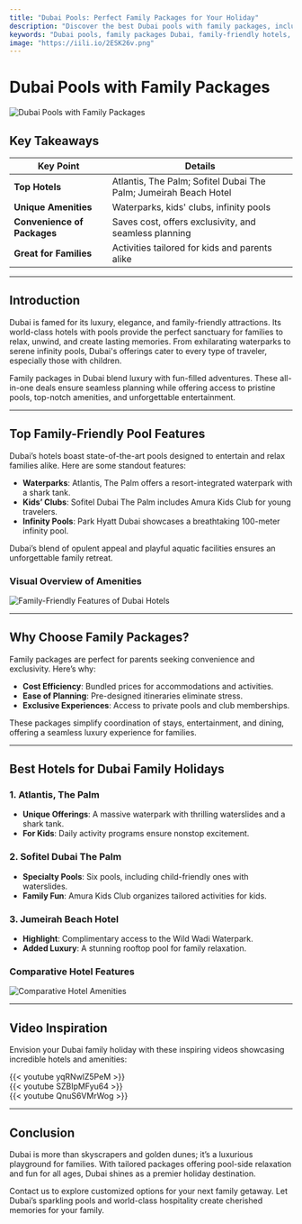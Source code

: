 ```yaml
---
title: "Dubai Pools: Perfect Family Packages for Your Holiday"
description: "Discover the best Dubai pools with family packages, including luxurious amenities, kids' clubs, and exciting waterparks. Explore our detailed guide on family-friendly hotels in Dubai."
keywords: "Dubai pools, family packages Dubai, family-friendly hotels, Dubai waterparks, Dubai resorts with pools"
image: "https://iili.io/2ESK26v.png"
---
```


# Dubai Pools with Family Packages

![Dubai Pools with Family Packages](img/blog/Dubai_Pools_with_Family_Packages.png)

## Key Takeaways

| **Key Point**               | **Details**                                                      |
| --------------------------- | ---------------------------------------------------------------- |
| **Top Hotels**              | Atlantis, The Palm; Sofitel Dubai The Palm; Jumeirah Beach Hotel |
| **Unique Amenities**        | Waterparks, kids' clubs, infinity pools                          |
| **Convenience of Packages** | Saves cost, offers exclusivity, and seamless planning            |
| **Great for Families**      | Activities tailored for kids and parents alike                   |

---

## Introduction

Dubai is famed for its luxury, elegance, and family-friendly attractions. Its world-class hotels with pools provide the perfect sanctuary for families to relax, unwind, and create lasting memories. From exhilarating waterparks to serene infinity pools, Dubai's offerings cater to every type of traveler, especially those with children.

Family packages in Dubai blend luxury with fun-filled adventures. These all-in-one deals ensure seamless planning while offering access to pristine pools, top-notch amenities, and unforgettable entertainment.

---

## Top Family-Friendly Pool Features

Dubai’s hotels boast state-of-the-art pools designed to entertain and relax families alike. Here are some standout features:

- **Waterparks**: Atlantis, The Palm offers a resort-integrated waterpark with a shark tank.
- **Kids’ Clubs**: Sofitel Dubai The Palm includes Amura Kids Club for young travelers.
- **Infinity Pools**: Park Hyatt Dubai showcases a breathtaking 100-meter infinity pool.

Dubai’s blend of opulent appeal and playful aquatic facilities ensures an unforgettable family retreat.

### Visual Overview of Amenities

![Family-Friendly Features of Dubai Hotels](https://iili.io/2ESK26v.png)

---

## Why Choose Family Packages?

Family packages are perfect for parents seeking convenience and exclusivity. Here’s why:

- **Cost Efficiency**: Bundled prices for accommodations and activities.
- **Ease of Planning**: Pre-designed itineraries eliminate stress.
- **Exclusive Experiences**: Access to private pools and club memberships.

These packages simplify coordination of stays, entertainment, and dining, offering a seamless luxury experience for families.

---

## Best Hotels for Dubai Family Holidays

### **1. Atlantis, The Palm**

- **Unique Offerings**: A massive waterpark with thrilling waterslides and a shark tank.
- **For Kids**: Daily activity programs ensure nonstop excitement.

### **2. Sofitel Dubai The Palm**

- **Specialty Pools**: Six pools, including child-friendly ones with waterslides.
- **Family Fun**: Amura Kids Club organizes tailored activities for kids.

### **3. Jumeirah Beach Hotel**

- **Highlight**: Complimentary access to the Wild Wadi Waterpark.
- **Added Luxury**: A stunning rooftop pool for family relaxation.

### Comparative Hotel Features

![Comparative Hotel Amenities](https://iili.io/2ESKWcQ.png)

---

## Video Inspiration

Envision your Dubai family holiday with these inspiring videos showcasing incredible hotels and amenities:

{{< youtube yqRNwlZ5PeM >}}  
{{< youtube SZBIpMFyu64 >}}  
{{< youtube QnuS6VMrWog >}}

---

## Conclusion

Dubai is more than skyscrapers and golden dunes; it’s a luxurious playground for families. With tailored packages offering pool-side relaxation and fun for all ages, Dubai shines as a premier holiday destination.

Contact us to explore customized options for your next family getaway. Let Dubai’s sparkling pools and world-class hospitality create cherished memories for your family.
